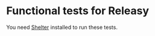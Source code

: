 # Functional tests for Releasy

You need [Shelter](https://github.com/node13h/shelter) installed to run these tests.
